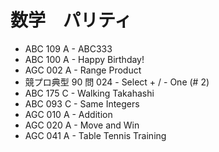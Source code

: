 # 数学　パリティ

- ABC 109 A - ABC333
- ABC 100 A - Happy Birthday!
- AGC 002 A - Range Product
- 競プロ典型 90 問 024 - Select + / - One (# 2)
- ABC 175 C - Walking Takahashi
- ABC 093 C - Same Integers
- AGC 010 A - Addition
- AGC 020 A - Move and Win
- AGC 041 A - Table Tennis Training

